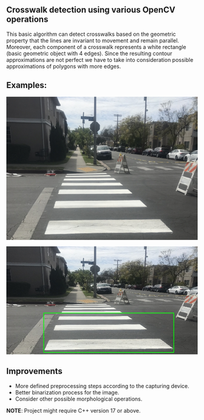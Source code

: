 ## Crosswalk detection using various OpenCV operations

This basic algorithm can detect crosswalks based on the geometric property that the lines are invariant to movement and remain parallel.
Moreover, each component of a crosswalk represents a white rectangle (basic geometric object with 4 edges). Since the resulting contour approximations are not perfect we have to take into consideration possible approximations of polygons with more edges. 

## Examples:

![Crosswalk example](https://raw.githubusercontent.com/cordu69420/Image-Processing/master/Crosswalk%20Detection/dataset/crosswalk5.jpg) 

![Crosswalk example result](https://raw.githubusercontent.com/cordu69420/Image-Processing/master/Crosswalk%20Detection/results/result3.jpg) 

## Improvements

- More defined preprocessing steps according to the capturing device.
- Better binarization process for the image.
- Consider other possible morphological operations.

**NOTE**: Project might require C++ version 17 or above.
